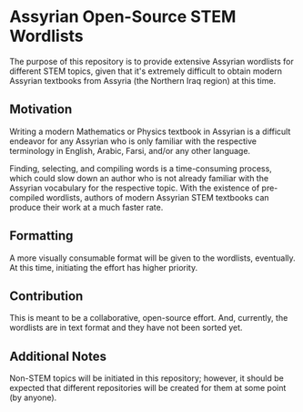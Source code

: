 # Assyrian Open-Source STEM Wordlists

The purpose of this repository is to provide extensive Assyrian wordlists for different STEM topics, given that it's extremely difficult to obtain modern Assyrian textbooks from Assyria (the Northern Iraq region) at this time.

## Motivation

Writing a modern Mathematics or Physics textbook in Assyrian is a difficult endeavor for any Assyrian who is only familiar with the respective terminology in English, Arabic, Farsi, and/or any other language.

Finding, selecting, and compiling words is a time-consuming process, which could slow down an author who is not already familiar with the Assyrian vocabulary for the respective topic. With the existence of pre-compiled wordlists, authors of modern Assyrian STEM textbooks can produce their work at a much faster rate.

## Formatting

A more visually consumable format will be given to the wordlists, eventually. At this time, initiating the effort has higher priority.

## Contribution

This is meant to be a collaborative, open-source effort. And, currently, the wordlists are in text format and they have not been sorted yet.

## Additional Notes

Non-STEM topics will be initiated in this repository; however, it should be expected that different repositories will be created for them at some point (by anyone).
